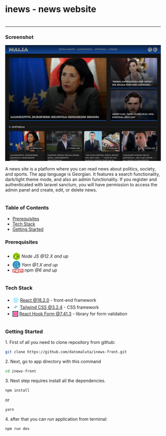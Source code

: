 <div style="display:flex; align-items: center">
  <h1 style="position:relative; top: -6px" >inews - news website</h1>
</div>

---

### Screenshot

![](./src/assets/images/screenshot.png)

A news site is a platform where you can read news about politics, society, and sports. The app language is Georgian. It features a search functionality, dark/light theme mode, and also an admin functionality. If you register and authenticated with laravel sanctum, you will have permission to access the admin panel and create, edit, or delete news.

#

### Table of Contents

- [Prerequisites](#prerequisites)
- [Tech Stack](#tech-stack)
- [Getting Started](#getting-started)

### Prerequisites

- <img src="readme/assets/node.png" width="25" style="position: relative; top: 8px" /> _Node JS @12.X and up_
- <img src="readme/assets/yarn.jpeg" width="25" style="position: relative; top: 7px" /> _Yarn @1.X and up_
- <img src="readme/assets/npm.png" width="35" style="position: relative; top: 4px" /> _npm @6 and up_

#

### Tech Stack

- <img src="readme/assets/react.png" height="18" style="position: relative; top: 4px" /> [React @18.2.0](https://reactjs.org) - front-end framework
- <img src="readme/assets/tailwind.png"  height="20" style="position: relative; top: 4px" /> [Tailwind CSS @3.2.4](https://tailwindcss.com/) - CSS framework
- <img src="readme/assets/react-hook-form.jpg" height="18" style="position: relative; top: 4px" /> [React Hook Form @7.41.3](https://react-hook-form.com/) - library for form validation

#

### Getting Started

1\. First of all you need to clone repository from github:

```sh
git clone https://github.com/datomaluta/inews-front.git
```

2\. Next, go to app directory with this command

```sh
cd inews-front
```

3\. Next step requires install all the dependencies.

```sh
npm install
```

or

```sh
yarn
```

4\. after that you can run application from terminal:

```sh
npm run dev
```

#
